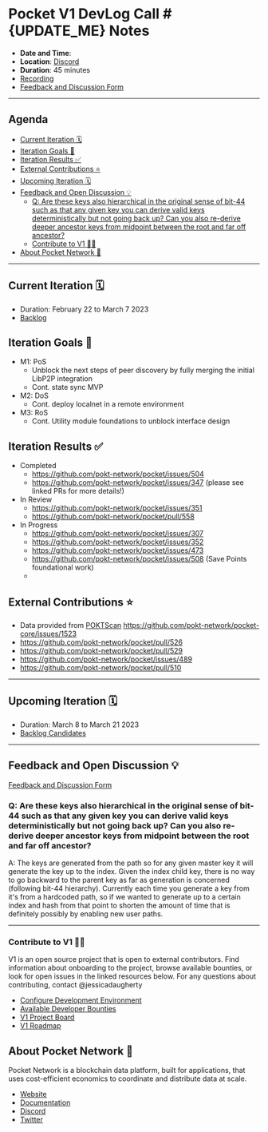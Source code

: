 # Pocket V1 DevLog Call #{UPDATE_ME} Notes <!-- omit in toc -->

- **Date and Time**: <!-- UPDATE_ME -->
- **Location**: [Discord](https://discord.gg/pokt)
- **Duration**: 45 minutes
- [Recording](https://drive.google.com/drive/u/1/folders/1Ts6FHy3fcPjqjKl8grpd93L7DB1-N-LA)
- [Feedback and Discussion Form](https://app.sli.do/event/mPbjhr5FiFo3c7x4QafJR9)

---

## Agenda <!-- omit in toc -->

- [Current Iteration 🗓️](#current-iteration-️)
- [Iteration Goals 🎯](#iteration-goals-)
- [Iteration Results ✅](#iteration-results-)
- [External Contributions ⭐](#external-contributions-)
- [Upcoming Iteration 🗓️](#upcoming-iteration-️)
- [Feedback and Open Discussion 💡](#feedback-and-open-discussion-)
  - [Q: Are these keys also hierarchical in the original sense of bit-44 such as that any given key you can derive valid keys deterministically but not going back up? Can you also re-derive deeper ancestor keys from midpoint between the root and far off ancestor?](#q-are-these-keys-also-hierarchical-in-the-original-sense-of-bit-44-such-as-that-any-given-key-you-can-derive-valid-keys-deterministically-but-not-going-back-up-can-you-also-re-derive-deeper-ancestor-keys-from-midpoint-between-the-root-and-far-off-ancestor)
  - [Contribute to V1 🧑‍💻](#contribute-to-v1-)
- [About Pocket Network 💙](#about-pocket-network-)

---

## Current Iteration 🗓️

- Duration: February 22 to March 7 2023
- [Backlog](https://github.com/orgs/pokt-network/projects/142/views/12?layout=table&filterQuery=iteration%3A%22Iteration+11%22)

## Iteration Goals 🎯

- M1: PoS
  - Unblock the next steps of peer discovery by fully merging the initial LibP2P integration
  - Cont. state sync MVP
- M2: DoS
  - Cont. deploy localnet in a remote environment
- M3: RoS
  - Cont. Utility module foundations to unblock interface design

## Iteration Results ✅

- Completed
  - https://github.com/pokt-network/pocket/issues/504
  - https://github.com/pokt-network/pocket/issues/347 (please see linked PRs for more details!)
- In Review
  - https://github.com/pokt-network/pocket/issues/351
  - https://github.com/pokt-network/pocket/pull/558
- In Progress
  - https://github.com/pokt-network/pocket/issues/307
  - https://github.com/pokt-network/pocket/issues/352
  - https://github.com/pokt-network/pocket/issues/473
  - https://github.com/pokt-network/pocket/issues/508 (Save Points foundational work)
  -

## External Contributions ⭐

- Data provided from [POKTScan](https://poktscan.com) https://github.com/pokt-network/pocket-core/issues/1523
- https://github.com/pokt-network/pocket/pull/526
- https://github.com/pokt-network/pocket/pull/529
- https://github.com/pokt-network/pocket/issues/489
- https://github.com/pokt-network/pocket/pull/510

---

## Upcoming Iteration 🗓️

- Duration: March 8 to March 21 2023
- [Backlog Candidates](https://github.com/orgs/pokt-network/projects/142/views/12?layout=table&filterQuery=iteration%3A%22Iteration+12%22)

---

## Feedback and Open Discussion 💡

[Feedback and Discussion Form](https://app.sli.do/event/mPbjhr5FiFo3c7x4QafJR9)

### Q: Are these keys also hierarchical in the original sense of bit-44 such as that any given key you can derive valid keys deterministically but not going back up? Can you also re-derive deeper ancestor keys from midpoint between the root and far off ancestor?

A: The keys are generated from the path so for any given master key it will generate the key up to the index. Given the index child key, there is no way to go backward to the parent key as far as generation is concerned (following bit-44 hierarchy). Currently each time you generate a key from it's from a hardcoded path, so if we wanted to generate up to a certain index and hash from that point to shorten the amount of time that is definitely possibly by enabling new user paths.

---

### Contribute to V1 🧑‍💻

V1 is an open source project that is open to external contributors. Find information about onboarding to the project, browse available bounties, or look for open issues in the linked resources below. For any questions about contributing, contact @jessicadaugherty

- [Configure Development Environment](https://github.com/pokt-network/pocket/blob/main/docs/development/README.md)
- [Available Developer Bounties](https://app.dework.xyz/pokt-network/v1-protocol)
- [V1 Project Board](https://github.com/orgs/pokt-network/projects/142/views/12)
- [V1 Roadmap](https://github.com/pokt-network/pocket/blob/main/docs/roadmap/README.md#m1-pocket-pos-proof-of-stake)

## About Pocket Network 💙

Pocket Network is a blockchain data platform, built for applications, that uses cost-efficient economics to coordinate and distribute data at scale.

- [Website](https://pokt.network)
- [Documentation](https://docs.pokt.network)
- [Discord](https://discord.gg/pokt)
- [Twitter](https://twitter.com/POKTnetwork)

<!-- GITHUB_WIKI: devlog/template -->
